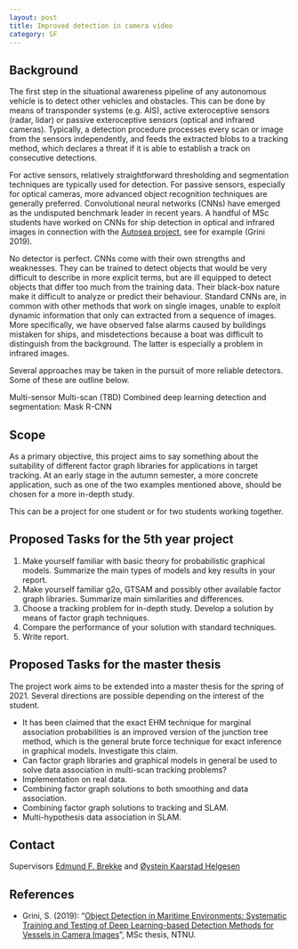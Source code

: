 ```yaml
---
layout: post
title: Improved detection in camera video
category: SF
---
```

## Background
The first step in the situational awareness pipeline of any autonomous vehicle is to detect other vehicles and obstacles. This can be done by means of transponder systems (e.g. AIS), active exteroceptive sensors (radar, lidar) or passive exteroceptive sensors (optical and infrared cameras). Typically, a detection procedure processes every scan or image from the sensors independently, and feeds the extracted blobs to a tracking method, which declares a threat if it is able to establish a track on consecutive detections. 

For active sensors, relatively straightforward thresholding and segmentation techniques are typically used for detection. For passive sensors, especially for optical cameras, more advanced object recognition techniques are generally preferred. Convolutional neural networks (CNNs) have emerged as the undisputed benchmark leader in recent years. A handful of MSc students have worked on CNNs for ship detection in optical and infrared images in connection with the [Autosea project], see for example (Grini 2019).  

No detector is perfect. CNNs come with their own strengths and weaknesses. They can be trained to detect objects that would be very difficult to describe in more explicit terms, but are ill equipped to detect objects that differ too much from the training data. Their black-box nature make it difficult to analyze or predict their behaviour. Standard CNNs are, in common with other methods that work on single images, unable to exploit dynamic information that only can extracted from a sequence of images. More specifically, we have observed false alarms caused by buildings mistaken for ships, and misdetections because a boat was difficult to distinguish from the background. The latter is especially a problem in infrared images. 

Several approaches may be taken in the pursuit of more reliable detectors. Some of these are outline below. 

Multi-sensor
Multi-scan (TBD)
Combined deep learning detection and segmentation: Mask R-CNN








## Scope
As a primary objective, this project aims to say something about the suitability of different factor graph libraries for applications in target tracking. At an early stage in the autumn semester, a more concrete application, such as one of the two examples mentioned above, should be chosen for a more in-depth study. 

This can be a project for one student or for two students working together. 

## Proposed Tasks for the 5th year project

1. Make yourself familiar with basic theory for probabilistic graphical models. Summarize the main types of models and key results in your report.  
2. Make yourself familiar g2o, GTSAM and possibly other available factor graph libraries. Summarize main similarities and differences. 
3. Choose a tracking problem for in-depth study. Develop a solution by means of factor graph techniques. 
4. Compare the performance of your solution with standard techniques.  
5. Write report.

## Proposed Tasks for the master thesis

The project work aims to be extended into a master thesis for the spring of 2021. Several directions are possible depending on the interest of the student. 

* It has been claimed that the exact EHM technique for marginal association probabilities is an improved version of the junction tree method, which is the general brute force technique for exact inference in graphical models. Investigate this claim. 
* Can factor graph libraries and graphical models in general be used to solve data association in multi-scan tracking problems? 
* Implementation on real data. 
* Combining factor graph solutions to both smoothing and data association. 
* Combining factor graph solutions to tracking and SLAM.
* Multi-hypothesis data association in SLAM.

## Contact
Supervisors [Edmund F. Brekke](http://www.ntnu.no/ansatte/edmundfo) and
[Øystein Kaarstad Helgesen](https://www.ntnu.edu/employees/oystein.k.helgesen) 

## References

* Grini, S. (2019): “[Object Detection in Maritime Environments: Systematic Training and Testing of Deep Learning-based Detection Methods for Vessels in Camera Images](http://folk.ntnu.no/edmundfo/msc2019-2020/grini_simen_msc_reduced.pdf)”, MSc thesis, NTNU. 

[Autosea project]: https://www.ntnu.edu/autosea
